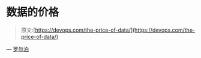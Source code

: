 # 数据的价格

> 原文:[https://devops.com/the-price-of-data/](https://devops.com/the-price-of-data/)

— [罗尔泊](https://devops.com/author/breselman/)